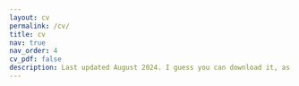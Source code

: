 ```yaml
---
layout: cv
permalink: /cv/
title: cv
nav: true
nav_order: 4
cv_pdf: false
description: Last updated August 2024. I guess you can download it, as a little treat... # This is a description of the page. You can modify it in 'pages/_cv.md'. You can also change or remove the top pdf download button.
---
```

